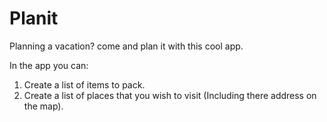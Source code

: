# Planit
Planning a vacation? come and plan it with this cool app.

In the app you can:
1. Create a list of items to pack.
2. Create a list of places that you wish to visit (Including there address on the map).
